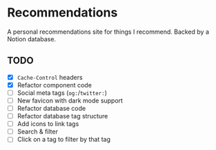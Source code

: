 # Recommendations

A personal recommendations site for things I recommend. Backed by a Notion database.

## TODO

- [x] `Cache-Control` headers
- [x] Refactor component code
- [ ] Social meta tags (`og:`/`twitter:`)
- [ ] New favicon with dark mode support
- [ ] Refactor database code
- [ ] Refactor database tag structure
- [ ] Add icons to link tags
- [ ] Search & filter
- [ ] Click on a tag to filter by that tag
